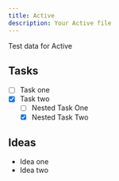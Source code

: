 ```yaml
---
title: Active
description: Your Active file
---
```


Test data for Active

## Tasks 

- [ ] Task one
- [x] Task two 
  - [ ] Nested Task One
  - [x] Nested Task Two

## Ideas 

- Idea one
- Idea two
